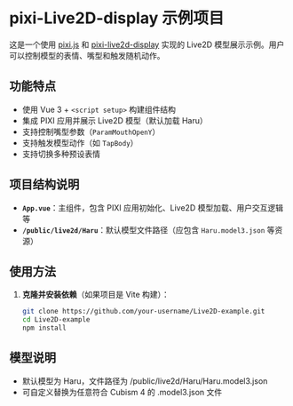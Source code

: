 # pixi-Live2D-display 示例项目

这是一个使用 [pixi.js](https://pixijs.com/) 和 [pixi-live2d-display](https://github.com/guansss/pixi-live2d-display) 实现的 Live2D 模型展示示例。用户可以控制模型的表情、嘴型和触发随机动作。

## 功能特点

-  使用 Vue 3 + `<script setup>` 构建组件结构
-  集成 PIXI 应用并展示 Live2D 模型（默认加载 Haru）
-  支持控制嘴型参数（`ParamMouthOpenY`）
-  支持触发模型动作（如 `TapBody`）
- 支持切换多种预设表情

## 项目结构说明

- **`App.vue`**：主组件，包含 PIXI 应用初始化、Live2D 模型加载、用户交互逻辑等
- **`/public/live2d/Haru`**：默认模型文件路径（应包含 `Haru.model3.json` 等资源）

## 使用方法

1. **克隆并安装依赖**（如果项目是 Vite 构建）：

   ```bash
   git clone https://github.com/your-username/Live2D-example.git
   cd Live2D-example
   npm install

## **模型说明**

- 默认模型为 Haru，文件路径为 /public/live2d/Haru/Haru.model3.json
- 可自定义替换为任意符合 Cubism 4 的 .model3.json 文件